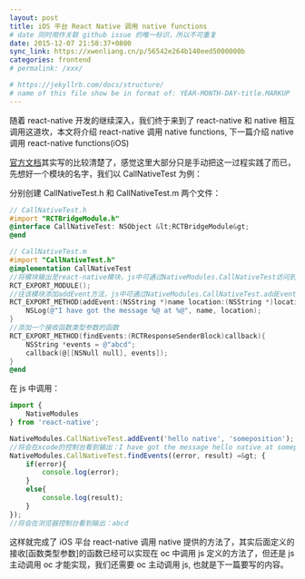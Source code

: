 ```yaml
---
layout: post
title: iOS 平台 React Native 调用 native functions
# date 同时用作关联 github issue 的唯一标识，所以不可重复
date: 2015-12-07 21:58:37+0800
sync_link: https://xwenliang.cn/p/56542e264b140eed5000000b
categories: frontend
# permalink: /xxx/

# https://jekyllrb.com/docs/structure/
# name of this file show be in format of: YEAR-MONTH-DAY-title.MARKUP
---
```



随着 react-native 开发的继续深入，我们终于来到了 react-native 和 native 相互调用这道坎，本文将介绍 react-native 调用 native functions, 下一篇介绍 native 调用 react-native functions(iOS)  

[官方文档](https://facebook.github.io/react-native/docs/communication-ios.html#calling-native-functions-from-react-native-native-modules)其实写的比较清楚了，感觉这里大部分只是手动把这一过程实践了而已，先想好一个模块的名字，我们以 CallNativeTest 为例：  

分别创建 CallNativeTest.h 和 CallNativeTest.m 两个文件：  

```objective-c
// CallNativeTest.h
#import "RCTBridgeModule.h"
@interface CallNativeTest: NSObject &lt;RCTBridgeModule&gt;
@end
```

```objective-c
// CallNativeTest.m
#import "CallNativeTest.h"
@implementation CallNativeTest
//将模块输出至react-native模块，js中可通过NativeModules.CallNativeTest访问到
RCT_EXPORT_MODULE();
//往该模块添加addEvent方法，js中可通过NativeModules.CallNativeTest.addEvent访问到
RCT_EXPORT_METHOD(addEvent:(NSString *)name location:(NSString *)location){
    NSLog(@"I have got the message %@ at %@", name, location);
}
//添加一个接收函数类型参数的函数
RCT_EXPORT_METHOD(findEvents:(RCTResponseSenderBlock)callback){
    NSString *events = @"abcd";
    callback(@[[NSNull null], events]);
}
@end
```

在 js 中调用：  

```javascript
import {
    NativeModules
} from 'react-native';

NativeModules.CallNativeTest.addEvent('hello native', 'someposition');
//将会在xcode的控制台看到输出：I have got the message hello native at someposition
NativeModules.CallNativeTest.findEvents((error, result) =&gt; {
    if(error){
        console.log(error);
    }
    else{
        console.log(result);
    }
});
//将会在浏览器控制台看到输出：abcd
```

这样就完成了 iOS 平台 react-native 调用 native 提供的方法了，其实后面定义的接收[函数类型参数]的函数已经可以实现在 oc 中调用 js 定义的方法了，但还是 js 主动调用 oc 才能实现，我们还需要 oc 主动调用 js, 也就是下一篇要写的内容。  

